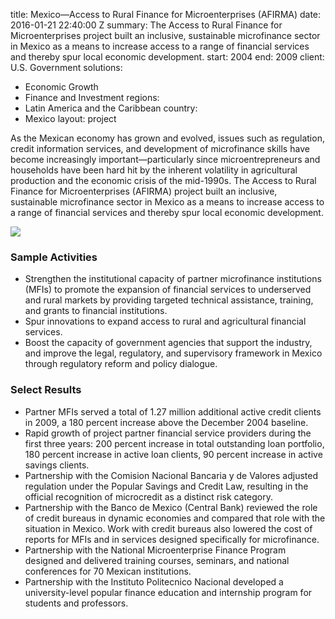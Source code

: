 
title: Mexico—Access to Rural Finance for Microenterprises (AFIRMA)
date: 2016-01-21 22:40:00 Z
summary: The Access to Rural Finance for Microenterprises project built an inclusive,
  sustainable microfinance sector in Mexico as a means to increase access to a range
  of financial services and thereby spur local economic development.
start: 2004
end: 2009
client: U.S. Government
solutions:
- Economic Growth
- Finance and Investment
regions:
- Latin America and the Caribbean
country:
- Mexico
layout: project


As the Mexican economy has grown and evolved, issues such as regulation, credit information services, and development of microfinance skills have become increasingly important—particularly since microentrepreneurs and households have been hard hit by the inherent volatility in agricultural production and the economic crisis of the mid-1990s. The Access to Rural Finance for Microenterprises (AFIRMA) project built an inclusive, sustainable microfinance sector in Mexico as a means to increase access to a range of financial services and thereby spur local economic development.

![][1]

### Sample Activities

* Strengthen the institutional capacity of partner microfinance institutions (MFIs) to promote the expansion of financial services to underserved and rural markets by providing targeted technical assistance, training, and grants to financial institutions.
* Spur innovations to expand access to rural and agricultural financial services.
* Boost the capacity of government agencies that support the industry, and improve the legal, regulatory, and supervisory framework in Mexico through regulatory reform and policy dialogue.

### Select Results

* Partner MFIs served a total of 1.27 million additional active credit clients in 2009, a 180 percent increase above the December 2004 baseline.
* Rapid growth of project partner financial service providers during the first three years: 200 percent increase in total outstanding loan portfolio, 180 percent increase in active loan clients, 90 percent increase in active savings clients.
* Partnership with the Comision Nacional Bancaria y de Valores adjusted regulation under the Popular Savings and Credit Law, resulting in the official recognition of microcredit as a distinct risk category.
* Partnership with the Banco de Mexico (Central Bank) reviewed the role of credit bureaus in dynamic economies and compared that role with the situation in Mexico. Work with credit bureaus also lowered the cost of reports for MFIs and in services designed specifically for microfinance.
* Partnership with the National Microenterprise Finance Program designed and delivered training courses, seminars, and national conferences for 70 Mexican institutions.
* Partnership with the Instituto Politecnico Nacional developed a university-level popular finance education and internship program for students and professors.

[1]: https://assetify-dai.com/projects/afirmainner.jpg
